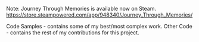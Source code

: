 Note: Journey Through Memories is available now on Steam.
https://store.steampowered.com/app/948340/Journey_Through_Memories/

Code Samples - contains some of my best/most complex work.
Other Code - contains the rest of my contributions for this project.
